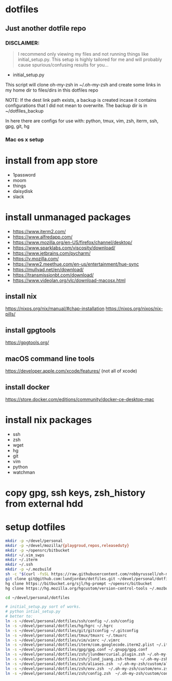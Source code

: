 dotfiles
=======

## Just another dotfile repo

### DISCLAIMER:
> I recommend only viewing my files and not running
things like initial_setup.py. This setup is highly tailored for me and will
probably cause spurious/confusing results for you...

* initial_setup.py

This script will clone oh-my-zsh in ~/.oh-my-zsh and create some links in my home dir to files/dirs
in this dotfiles repo

NOTE: If the dest link path exists, a backup is created incase it contains
configurations that I did not mean to overwrite. The backup dir is in
~/dotfiles_backup

In here there are configs for use with:
python, tmux, vim, zsh, iterm, ssh, gpg, git, hg

### Mac os x setup

# install from app store

* 1password
* moom
* things
* daisydisk
* slack

# install unmanaged packages

* https://www.iterm2.com/
* https://www.alfredapp.com/
* https://www.mozilla.org/en-US/firefox/channel/desktop/
* https://www.sparklabs.com/viscosity/download/
* https://www.jetbrains.com/pycharm/
* https://v.mozilla.com/
* https://www2.meethue.com/en-us/entertainment/hue-sync
* https://mullvad.net/en/download/
* https://transmissionbt.com/download/
* https://www.videolan.org/vlc/download-macosx.html

## install nix

https://nixos.org/nix/manual/#chap-installation
https://nixos.org/nixos/nix-pills/

## install gpgtools

https://gpgtools.org/

## macOS command line tools

https://developer.apple.com/xcode/features/ (not all of xcode)

## install docker

https://store.docker.com/editions/community/docker-ce-desktop-mac

# install nix packages

* ssh
* zsh
* wget
* hg
* git
* vim
* python
* watchman

# copy gpg, ssh keys, zsh_history from external hdd

# setup dotfiles

```bash
mkdir -p ~/devel/personal
mkdir -p ~/devel/mozilla/{playgroud,repos,releaseduty}
mkdir -p ~/opensrc/bitbucket
mkdir ~/.vim_swps
mkdir ~/.iterm
mkdir ~/.ssh
mkdir -p ~/.mozbuild
sh -c "$(curl -fsSL https://raw.githubusercontent.com/robbyrussell/oh-my-zsh/master/tools/install.sh)"
git clone git@github.com:lundjordan/dotfiles.git ~/devel/personal/dotfiles
hg clone https://bitbucket.org/sjl/hg-prompt ~/opensrc/bitbucket
hg clone https://hg.mozilla.org/hgcustom/version-control-tools ~/.mozbuild/version-control-tools

cd ~/devel/personal/dotfiles

# initial_setup.py sort of works.
# python intial_setup.py
# better to:
ln -s ~/devel/personal/dotfiles/ssh/config ~/.ssh/config
ln -s ~/devel/personal/dotfiles/hg/hgrc ~/.hgrc
ln -s ~/devel/personal/dotfiles/git/gitconfig ~/.gitconfig
ln -s ~/devel/personal/dotfiles/tmux/tmuxrc ~/.tmuxrc
ln -s ~/devel/personal/dotfiles/vim/vimrc ~/.vimrc
ln -s ~/devel/personal/dotfiles/iterm/com.googlecode.iterm2.plist ~/.iterm/com.googlecode.iterm2.plist
ln -s ~/devel/personal/dotfiles/gpg/gpg.conf ~/.gnupg/gpg.conf
ln -s ~/devel/personal/dotfiles/zsh/jlundmercurial.plugin.zsh ~/.oh-my-zsh/custom/plugins/jlundmercurial/jlundmercurial.plugin.zsh
ln -s ~/devel/personal/dotfiles/zsh/jlund_juang.zsh-theme  ~/.oh-my-zsh/custom/themes/jlund_juang.zsh-theme
ln -s ~/devel/personal/dotfiles/zsh/aliases.zsh  ~/.oh-my-zsh/custom/aliases.zsh
ln -s ~/devel/personal/dotfiles/zsh/env.zsh  ~/.oh-my-zsh/custom/env.zsh
ln -s ~/devel/personal/dotfiles/zsh/config.zsh  ~/.oh-my-zsh/custom/config.zsh
